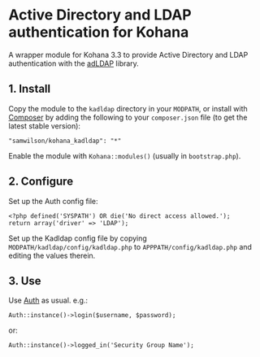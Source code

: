 Active Directory and LDAP authentication for Kohana
===================================================

A wrapper module for Kohana 3.3 to provide Active Directory and LDAP
authentication with the [adLDAP](http://adldap.sourceforge.net) library.

## 1. Install
Copy the module to the `kadldap` directory in your `MODPATH`, or install with
[Composer](https://getcomposer.org) by adding the following to your
`composer.json` file (to get the latest stable version):

    "samwilson/kohana_kadldap": "*"

Enable the module with `Kohana::modules()` (usually in `bootstrap.php`).

## 2. Configure
Set up the Auth config file:

	<?php defined('SYSPATH') OR die('No direct access allowed.');
	return array('driver' => 'LDAP');

Set up the Kadldap config file by copying `MODPATH/kadldap/config/kadldap.php`
to `APPPATH/config/kadldap.php` and editing the values therein.

## 3. Use
Use [Auth](http://kohanaframework.org/3.3/guide/auth) as usual. e.g.:

	Auth::instance()->login($username, $password);

or:

	Auth::instance()->logged_in('Security Group Name');
